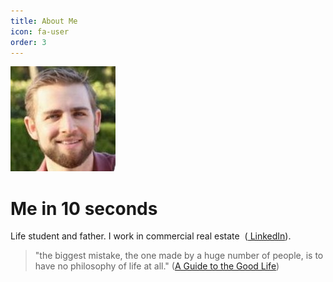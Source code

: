 ```yaml
---
title: About Me
icon: fa-user
order: 3
---
```


![profile pic](/assets/images/avatar.jpg)

# Me in 10 seconds

Life student and father. I work in commercial real estate  (<a href="https://www.linkedin.com/in/nicholasschoch" target="_blank" rel="noopener"><i class="fab fa-linkedin"></i> LinkedIn</a>).

> "the biggest mistake, the one made by a huge number of people, is to have no philosophy of life at all." (<a href="http://www.amazon.com/Guide-Good-Life-Ancient-Stoic/dp/0195374614" target="_blank" rel="noopener">A Guide to the Good Life</a>)
